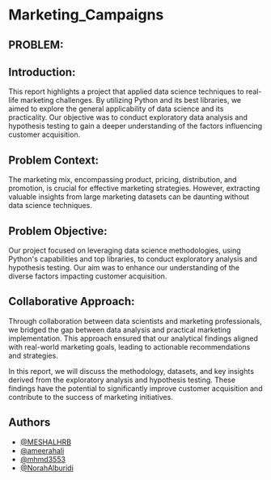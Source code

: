 # Marketing_Campaigns


## PROBLEM:


## Introduction:


This report highlights a project that applied data science techniques to real-life marketing challenges. By utilizing Python and its best libraries, we aimed to explore the general applicability of data science and its practicality. Our objective was to conduct exploratory data analysis and hypothesis testing to gain a deeper understanding of the factors influencing customer acquisition.

## Problem Context: 


The marketing mix, encompassing product, pricing, distribution, and promotion, is crucial for effective marketing strategies. However, extracting valuable insights from large marketing datasets can be daunting without data science techniques.

## Problem Objective: 


Our project focused on leveraging data science methodologies, using Python's capabilities and top libraries, to conduct exploratory analysis and hypothesis testing. Our aim was to enhance our understanding of the diverse factors impacting customer acquisition.

## Collaborative Approach: 

Through collaboration between data scientists and marketing professionals, we bridged the gap between data analysis and practical marketing implementation. This approach ensured that our analytical findings aligned with real-world marketing goals, leading to actionable recommendations and strategies.

In this report, we will discuss the methodology, datasets, and key insights derived from the exploratory analysis and hypothesis testing. These findings have the potential to significantly improve customer acquisition and contribute to the success of marketing initiatives.





 
## Authors 
- [@MESHALHRB](https://github.com/MESHALHRB)
- [@ameerahali](https://github.com/ameerahali)
- [@mhmd3553](https://github.com/mhmd3553)
- [@NorahAlburidi](https://github.com/NorahAlburidi/NorahAlburidi)
